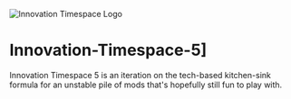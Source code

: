 ![Innovation Timespace Logo](https://kneelawk.com/assets/logo_256.png)

# Innovation-Timespace-5]

Innovation Timespace 5 is an iteration on the tech-based kitchen-sink formula for an unstable pile of mods that's hopefully still fun to play with.
